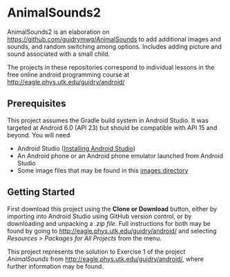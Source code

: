 # AnimalSounds2
AnimalSounds2 is an elaboration on https://github.com/guidrymwg/AnimalSounds to add additional images and sounds, and random switching among options. Includes adding picture and sound associated with a small child.

The projects in these repositories correspond to individual lessons in the free online android programming course at http://eagle.phys.utk.edu/guidry/android/ 

## Prerequisites
This project assumes the Gradle build system in Android Studio. It was targeted 
at Android 6.0 (API 23) but should be compatible with API 15 and beyond.  You 
will need

 - Android Studio (<a href="https://developer.android.com/studio/install.html" 
target="_new">Installing Android Studio</a>)
 - An Android phone or an Android phone emulator launched from Android Studio
 - Some image files that may be found in this <a 
href="http://eagle.phys.utk.edu/guidry/android/images" target="_new">images 
directory</a>

## Getting Started
First download this project using the <b>Clone or Download</b> button, either by 
importing into Android Studio using GitHub version control, or by downloading 
and unpacking a <i>.zip file.</i>  Full instructions for both may be found by 
going to 
http://eagle.phys.utk.edu/guidry/android/ and selecting <i>Resources > Packages 
for All Projects</i> from the menu.

This project represents the solution to Exercise 1 of the project <em>AnimalSounds</em> 
from http://eagle.phys.utk.edu/guidry/android/, where further information may be found.
